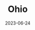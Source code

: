 ---
title: "Ohio"
cc-type: state
borders:
  - Kentucky
  - Indiana
  - Lake Erie
  - Michigan
  - Pennsylvania
  - West Virginia
cities:
  - Cincinnati
  - Dayton
  - Kettering
country:
  - United States
date: 2023-06-24
hashtag: ohio
tags:
  - state
  - United States
---